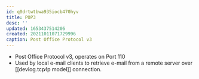 ```yaml
---
id: q0drtwtbwa935iocb470hyv
title: POP3
desc: ''
updated: 1653437514206
created: 20211011071729996
caption: Post Office Protocol v3
---
```


- Post Office Protocol v3, operates on Port 110
- Used by local e-mail clients to retrieve e-mail from a remote server over [[devlog.tcp⁄ip model]] connection.
